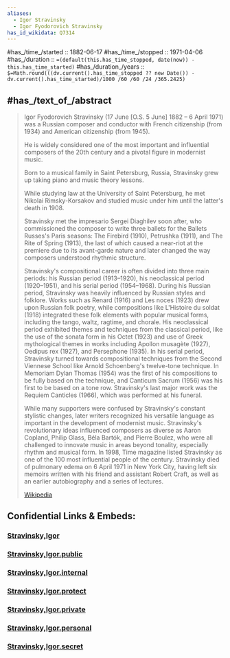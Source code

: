 ```yaml
---
aliases:
  - Igor Stravinsky
  - Igor Fyodorovich Stravinsky
has_id_wikidata: Q7314
---
```


#has_/time_/started :: 1882-06-17 
#has_/time_/stopped :: 1971-04-06 
#has_/duration  :: `=(default(this.has_time_stopped, date(now)) - this.has_time_started)` 
#has_/duration_/years :: `$=Math.round(((dv.current().has_time_stopped ?? new Date()) - dv.current().has_time_started)/1000 /60 /60 /24 /365.2425)` 

## #has_/text_of_/abstract  


> Igor Fyodorovich Stravinsky (17 June [O.S. 5 June] 1882 – 6 April 1971) 
> was a Russian composer and conductor with French citizenship (from 1934) 
> and American citizenship (from 1945). 
> 
> He is widely considered one of the most important and influential composers of the 20th century 
> and a pivotal figure in modernist music.
>
> Born to a musical family in Saint Petersburg, Russia, 
> Stravinsky grew up taking piano and music theory lessons. 
> 
> While studying law at the University of Saint Petersburg, he met Nikolai Rimsky-Korsakov 
> and studied music under him until the latter's death in 1908. 
> 
> Stravinsky met the impresario Sergei Diaghilev soon after, who commissioned the composer to write three ballets for the Ballets Russes's Paris seasons: The Firebird (1910), Petrushka (1911), and The Rite of Spring (1913), the last of which caused a near-riot at the premiere due to its avant-garde nature and later changed the way composers understood rhythmic structure.
>
> Stravinsky's compositional career is often divided into three main periods: his Russian period (1913–1920), his neoclassical period (1920–1951), and his serial period (1954–1968). During his Russian period, Stravinsky was heavily influenced by Russian styles and folklore. Works such as Renard (1916) and Les noces (1923) drew upon Russian folk poetry, while compositions like L'Histoire du soldat (1918) integrated these folk elements with popular musical forms, including the tango, waltz, ragtime, and chorale. His neoclassical period exhibited themes and techniques from the classical period, like the use of the sonata form in his Octet (1923) and use of Greek mythological themes in works including Apollon musagète (1927), Oedipus rex (1927), and Persephone (1935). In his serial period, Stravinsky turned towards compositional techniques from the Second Viennese School like Arnold Schoenberg's twelve-tone technique. In Memoriam Dylan Thomas (1954) was the first of his compositions to be fully based on the technique, and Canticum Sacrum (1956) was his first to be based on a tone row. Stravinsky's last major work was the Requiem Canticles (1966), which was performed at his funeral.
>
> While many supporters were confused by Stravinsky's constant stylistic changes, later writers recognized his versatile language as important in the development of modernist music. Stravinsky's revolutionary ideas influenced composers as diverse as Aaron Copland, Philip Glass, Béla Bartók, and Pierre Boulez, who were all challenged to innovate music in areas beyond tonality, especially rhythm and musical form. In 1998, Time magazine listed Stravinsky as one of the 100 most influential people of the century. Stravinsky died of pulmonary edema on 6 April 1971 in New York City, having left six memoirs written with his friend and assistant Robert Craft, as well as an earlier autobiography and a series of lectures.
>
> [Wikipedia](https://en.wikipedia.org/wiki/Igor%20Stravinsky)







## Confidential Links & Embeds: 

### [Stravinsky,Igor](/_Standards/bio/People/Composer/20th_century_Composers/Stravinsky,Igor.md) 

### [Stravinsky,Igor.public](/_public/bio/People/Composer/20th_century_Composers/Stravinsky,Igor.public.md) 

### [Stravinsky,Igor.internal](/_internal/bio/People/Composer/20th_century_Composers/Stravinsky,Igor.internal.md) 

### [Stravinsky,Igor.protect](/_protect/bio/People/Composer/20th_century_Composers/Stravinsky,Igor.protect.md) 

### [Stravinsky,Igor.private](/_private/bio/People/Composer/20th_century_Composers/Stravinsky,Igor.private.md) 

### [Stravinsky,Igor.personal](/_personal/bio/People/Composer/20th_century_Composers/Stravinsky,Igor.personal.md) 

### [Stravinsky,Igor.secret](/_secret/bio/People/Composer/20th_century_Composers/Stravinsky,Igor.secret.md)

